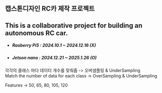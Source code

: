 ## 캡스톤디자인 RC카 제작 프로젝트 
## This is a collaborative project for building an autonomous RC car.

- <h5>Rasberry Pi5 : 2024.10.1 ~ 2024.12.16 (X) </h5>
- <h5>Jetson nano : 2024.12.21 ~ 2025.1.26 (O) </h5>

각각의 클래스 마다 데이터 개수를 맞춰줌 -> 오버샘플링 & UnderSampling  <br>
Match the number of data for each class -> OverSampling & UnderSampling <br>

Features -> 50, 65, 80, 105, 120 
